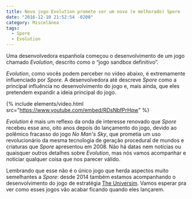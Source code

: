 ```yaml
---
title: Novo jogo Evolution promete ser um novo (e melhorado) Spore
date: "2016-12-10 21:52:54 -0200"
category: Miscelânea
tags:
  - Spore
  - Evolution
---
```


Uma desenvolvedora espanhola começou o desenvolvimento de um jogo chamado _Evolution_, descrito como o “jogo sandbox definitivo”.

_Evolution_, como vocês podem perceber no vídeo abaixo, é extremamente influenciado por _Spore_. A desenvolvedora até descreve _Spore_ como a principal influência no desenvolvimento do jogo e, mais ainda, que eles pretendem expandir a ideia principal do jogo.

{% include elements/video.html src="https://www.youtube.com/embed/RDsNbfPrHpw" %}

_Evolution_ é mais um reflexo da onda de interesse renovado que _Spore_ recebeu esse ano, oito anos depois do lançamento do jogo, devido ao polêmico fracasso do jogo _No Man's Sky_, que prometia um uso revolucionário da mesma tecnologia de geração procedural de mundos e criaturas que _Spore_ apresentou em 2008. Não há datas nem notícias ou quaisquer outros detalhes sobre _Evolution_, mas nós vamos acompanhar e noticiar qualquer coisa que nos parecer válido.

Lembrando que esse não é o único jogo que herda aspectos muito semelhantes a _Spore_: desde 2014 também estamos acompanhando o desenvolvimento do jogo de estratégia [The Universim](http://theuniversim.com). Vamos esperar pra ver como esses jogos vão acabar ficando quando eles lançarem.

